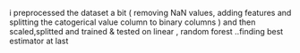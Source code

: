 i preprocessed the dataset a bit ( removing NaN values, adding features and splitting the catogerical value column to binary columns ) and then scaled,splitted and trained & tested on linear , random forest ..finding best estimator at last
